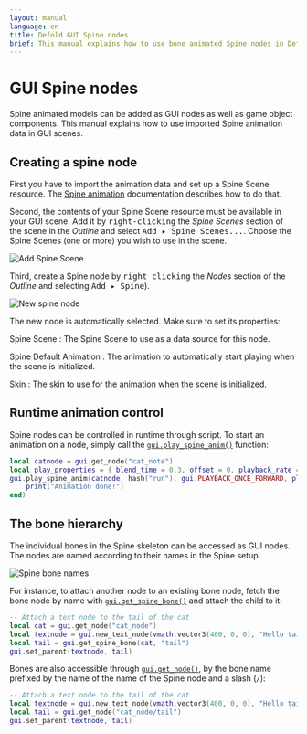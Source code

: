 ```yaml
---
layout: manual
language: en
title: Defold GUI Spine nodes
brief: This manual explains how to use bone animated Spine nodes in Defold GUI scenes.
---
```


# GUI Spine nodes

Spine animated models can be added as GUI nodes as well as game object components. This manual explains how to use imported Spine animation data in GUI scenes.

## Creating a spine node

First you have to import the animation data and set up a Spine Scene resource. The [Spine animation](/manuals/spine) documentation describes how to do that.

Second, the contents of your Spine Scene resource must be available in your GUI scene. Add it by <kbd>right-clicking</kbd> the *Spine Scenes* section of the scene in the *Outline* and select <kbd>Add ▸ Spine Scenes...</kbd>. Choose the Spine Scenes (one or more) you wish to use in the scene.

![Add Spine Scene](../images/gui-spine/add.png)

Third, create a Spine node by <kbd>right clicking</kbd> the *Nodes* section of the *Outline* and selecting <kbd>Add ▸ Spine</kbd>).

![New spine node](../images/gui-spine/new_node.png)

The new node is automatically selected. Make sure to set its properties:

Spine Scene
: The Spine Scene to use as a data source for this node.

Spine Default Animation
: The animation to automatically start playing when the scene is initialized.

Skin
: The skin to use for the animation when the scene is initialized.

## Runtime animation control

Spine nodes can be controlled in runtime through script. To start an animation on a node, simply call the [`gui.play_spine_anim()`](/ref/gui/#gui.play_spine_anim:node-animation_id-playback-[play_properties]-[complete_function]) function:

```lua
local catnode = gui.get_node("cat_note")
local play_properties = { blend_time = 0.3, offset = 0, playback_rate = 1 }
gui.play_spine_anim(catnode, hash("run"), gui.PLAYBACK_ONCE_FORWARD, play_properties, function(self, node)
    print("Animation done!")
end)
```

## The bone hierarchy

The individual bones in the Spine skeleton can be accessed as GUI nodes. The nodes are named according to their names in the Spine setup.

![Spine bone names](../images/gui-spine/bone.png)

For instance, to attach another node to an existing bone node, fetch the bone node by name with [`gui.get_spine_bone()`](/ref/gui#gui.get_spine_bone) and attach the child to it:

```lua
-- Attach a text node to the tail of the cat
local cat = gui.get_node("cat_node")
local textnode = gui.new_text_node(vmath.vector3(400, 0, 0), "Hello tail!")
local tail = gui.get_spine_bone(cat, "tail")
gui.set_parent(textnode, tail)
```

Bones are also accessible through [`gui.get_node()`](/ref/gui#gui.get_node), by the bone name prefixed by the name of the name of the Spine node and a slash (`/`):

```lua
-- Attach a text node to the tail of the cat
local textnode = gui.new_text_node(vmath.vector3(400, 0, 0), "Hello tail!")
local tail = gui.get_node("cat_node/tail")
gui.set_parent(textnode, tail)
```
